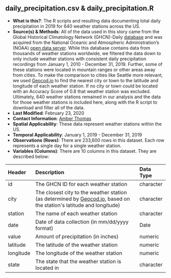 
## daily_precipitation.csv & daily_precipitation.R

  - **What is this?**: The R scripts and resulting data documenting total daily precipitation in 2019 for 640 weather stations across the US.
  - **Source(s) & Methods**: All of the data used in this story came from the Global Historical Climatology Network (GHCN)-Daily [database](https://www.ncdc.noaa.gov/ghcn-daily-description) and was acquired from the National Oceanic and Atmospheric Administration’s (NOAA) [open data server](ftp://ftp.ncdc.noaa.gov/pub/data/ghcn/daily/by_year/). While this database contains data from thousands of weather stations worldwide, we filtered the data down to only include weather stations with consistent daily precipitation recordings from January 1, 2010 - December 31, 2019. Further, some of these stations were located in mountain ranges or other areas away from cities. To make the comparison to cities like Seattle more relevant, we used [Geocod.io](https://geocod.io/) to find the nearest city or town to the latitude and longitude of each weather station. If no city or town could be located with an Accuracy Score of 0.8 that weather station was excluded. Ultimately, 640 weather stations remained in our analysis and the data for those weather stations is included here, along with the R script to download and filter all of the data.
  - **Last Modified**: February 23, 2020
  - **Contact Information**: [Amber Thomas](mailto:YOUR-EMAIL@pudding.cool)
  - **Spatial Applicability**: These data represent weather stations within the US.
  - **Temporal Applicability**: January 1, 2019 - December 31, 2019
  - **Observations (Rows)**: There are 233,600 rows in this dataset.
    Each row represents a single day for a single weather station.
  - **Variables (Columns)**: There are 10 columns in this dataset. They
    are described below:

| Header    | Description                           | Data Type |
| :-------- | :------------------------------------ | :-------- |
| id        | The GHCN ID for each weather station | character |
| city      | The closest city to the weather station (as determined by [Geocod.io](https://geocod.io), based on the station's latitude and longitude) | character |
| station   | The name of each weather station | character |
| date      | Date of data collection (in mm/dd/yyyy format) | Date      |
| value     | Amount of precipitation (in inches) | numeric   |
| latitude  | The latitude of the weather station | numeric   |
| longitude | The longitude of the weather station | numeric   |
| state     | The state that the weather station is located in | character |